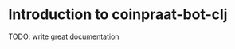 # Introduction to coinpraat-bot-clj

TODO: write [great documentation](http://jacobian.org/writing/what-to-write/)
